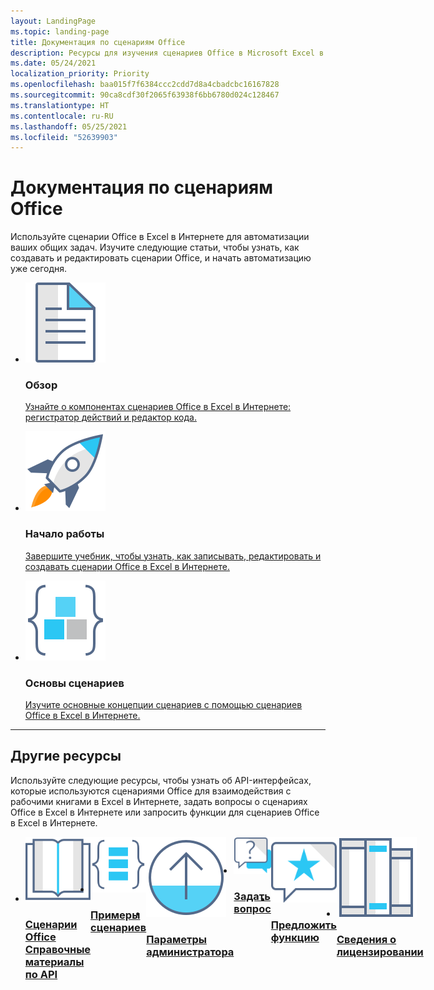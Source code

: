 ```yaml
---
layout: LandingPage
ms.topic: landing-page
title: Документация по сценариям Office
description: Ресурсы для изучения сценариев Office в Microsoft Excel в Интернете, включая учебные пособия, концептуальные статьи и примеры кода.
ms.date: 05/24/2021
localization_priority: Priority
ms.openlocfilehash: baa015f7f6384ccc2cdd7d8a4cbadcbc16167828
ms.sourcegitcommit: 90ca8cdf30f2065f63938f6bb6780d024c128467
ms.translationtype: HT
ms.contentlocale: ru-RU
ms.lasthandoff: 05/25/2021
ms.locfileid: "52639903"
---
```

# <a name="office-scripts-documentation"></a>Документация по сценариям Office

Используйте сценарии Office в Excel в Интернете для автоматизации ваших общих задач. Изучите следующие статьи, чтобы узнать, как создавать и редактировать сценарии Office, и начать автоматизацию уже сегодня.

<ul class="panelContent cardsF cols cols3">
    <li>
        <div class="cardSize">
            <div class="cardPadding">
                <div class="card">
                    <div class="cardImageOuter">
                        <div class="cardImage">
                            <a href="overview/excel.md" target="_blank"><img src="images/index-landing-page/i_article.svg" alt="Overview" /></a>
                        </div>
                    </div>
                    <div class="cardText">
                        <h3>Обзор</h3>
                        <p><a href="overview/excel.md">Узнайте о компонентах сценариев Office в Excel в Интернете: регистратор действий и редактор кода.</a></p>
                    </div>
                </div>
            </div>
        </div>
    </li>
    <li>
        <div class="cardSize">
            <div class="cardPadding">
                <div class="card">
                    <div class="cardImageOuter">
                        <div class="cardImage">
                            <a href="tutorials/excel-tutorial.md" target="_blank"><img src="images/index-landing-page/i_get-started.svg" alt="Getting started" /></a>
                        </div>
                    </div>
                    <div class="cardText">
                        <h3>Начало работы</h3>
                        <p><a href="tutorials/excel-tutorial.md">Завершите учебник, чтобы узнать, как записывать, редактировать и создавать сценарии Office в Excel в Интернете.</a></p>
                    </div>
                </div>
            </div>
        </div>
    </li>
    <li>
        <div class="cardSize">
            <div class="cardPadding">
                <div class="card">
                    <div class="cardImageOuter">
                        <div class="cardImage">
                            <a href="develop/scripting-fundamentals.md" target="_blank"><img src="images/index-landing-page/i_code-blocks.svg" alt="Scripting fundamentals" /></a>
                        </div>
                    </div>
                    <div class="cardText">
                        <h3>Основы сценариев</h3>
                        <p><a href="develop/scripting-fundamentals.md">Изучите основные концепции сценариев с помощью сценариев Office в Excel в Интернете.</a></p>
                    </div>
                </div>
            </div>
        </div>
    </li>
</ul>

---

<h2>Другие ресурсы</h2>
<p>Используйте следующие ресурсы, чтобы узнать об API-интерфейсах, которые используются сценариями Office для взаимодействия с рабочими книгами в Excel в Интернете, задать вопросы о сценариях Office в Excel в Интернете или запросить функции для сценариев Office в Excel в Интернете.</p>
<ul class="panelContent cardsF cols cols3" style="display:flex!important;">
    <li>
        <div class="cardSize">
            <div class="cardPadding">
                <div class="card">
                    <div class="cardImageOuter">
                        <div class="cardImage">
                            <a href="/javascript/api/office-scripts/overview" target="_blank"><img src="images/index-landing-page/i_reference.svg" alt="Office Scripts API reference" /></a>
                        </div>
                    </div>
                    <div class="cardText">
                        <a href="/javascript/api/office-scripts/overview" target="_blank"><h3>Сценарии Office<br/>Справочные материалы по API</h3></a>
                    </div>
                </div>
            </div>
        </div>
    </li>
    <li>
        <div class="cardSize">
            <div class="cardPadding">
                <div class="card">
                    <div class="cardImageOuter">
                        <div class="cardImage">
                            <a href="resources/samples/excel-samples.md" target="_blank"><img src="images/index-landing-page/i_code-samples.svg" alt="Sample scripts" /></a>
                        </div>
                    </div>
                    <div class="cardText">
                        <a href="resources/samples/excel-samples.md" target="_blank"><h3>Примеры сценариев</h3></a>
                    </div>
                </div>
            </div>
        </div>
    </li>
    <li>
        <div class="cardSize">
            <div class="cardPadding">
                <div class="card">
                    <div class="cardImageOuter">
                        <div class="cardImage">
                            <a href="/microsoft-365/admin/manage/manage-office-scripts-settings" target="_blank"><img src="images/index-landing-page/i_upgrade.svg" alt="Admin settings"/></a>
                        </div>
                    </div>
                    <div class="cardText">
                        <a href="/microsoft-365/admin/manage/manage-office-scripts-settings" target="_blank"><h3>Параметры администратора</h3></a>
                    </div>
                </div>
            </div>
        </div>
    </li>
    <li>
        <div class="cardSize">
            <div class="cardPadding">
                <div class="card">
                    <div class="cardImageOuter">
                        <div class="cardImage">
                            <a href="https://stackoverflow.com/questions/tagged/office-scripts" target="_blank"><img src="images/index-landing-page/i_support.svg" alt="API questions" /></a>
                        </div>
                    </div>
                    <div class="cardText">
                        <a href="https://stackoverflow.com/questions/tagged/office-scripts" target="_blank"><h3>Задать вопрос</h3></a>
                    </div>
                </div>
            </div>
        </div>
    </li>
    <li>
        <div class="cardSize">
            <div class="cardPadding">
                <div class="card">
                    <div class="cardImageOuter">
                        <div class="cardImage">
                            <a href="https://excel.uservoice.com/forums/274580-excel-for-the-web?category_id=143439" target="_blank"><img src="images/index-landing-page/i_feedback.svg" alt="Feature requests" /></a>
                        </div>
                    </div>
                    <div class="cardText">
                        <a href="https://excel.uservoice.com/forums/274580-excel-for-the-web?category_id=143439" target="_blank"><h3>Предложить функцию</h3></a>
                    </div>
                </div>
            </div>
        </div>
    </li>
    <li>
        <div class="cardSize">
            <div class="cardPadding">
                <div class="card">
                    <div class="cardImageOuter">
                        <div class="cardImage">
                            <a href="https://github.com/OfficeDev/office-scripts-docs/blob/master/licensing-information.md" target="_blank"><img src="images/index-landing-page/i_library.svg" alt="Licensing information" /></a>
                        </div>
                    </div>
                    <div class="cardText">
                        <a href="https://github.com/OfficeDev/office-scripts-docs/blob/master/licensing-information.md" target="_blank"><h3>Сведения о лицензировании</h3></a>
                    </div>
                </div>
            </div>
        </div>
    </li>
</ul>

